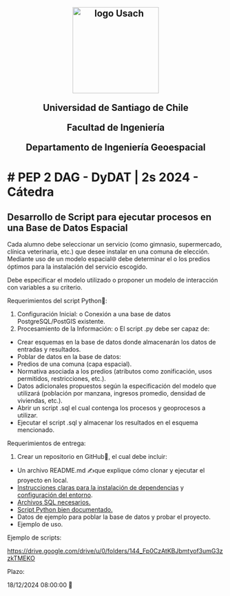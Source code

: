 <h2 align="center">
  <img width="200" src="https://upload.wikimedia.org/wikipedia/commons/d/d9/Usach_P1.png" alt="logo Usach">
<p>Universidad de Santiago de Chile
<p>Facultad de Ingeniería
<p>Departamento de Ingeniería Geoespacial
</h2>
<h1>
# PEP 2 DAG - DyDAT | 2s 2024 - Cátedra
</h1>
<h2>Desarrollo de Script para ejecutar procesos en una Base de Datos Espacial</h2>

<p>Cada alumno debe seleccionar un servicio (como gimnasio, supermercado, clínica veterinaria, etc.) que desee instalar en una comuna de elección. Mediante uso de un modelo espacial🌐 debe determinar el o los predios óptimos para la instalación del servicio escogido.

Debe especificar el modelo utilizado o proponer un modelo de interacción con variables a su criterio.

Requerimientos del script Python🐍: 
1.	Configuración Inicial:
o	Conexión a una base de datos PostgreSQL/PostGIS existente.
2.	Procesamiento de la Información:
o	El script .py debe ser capaz de:
- Crear esquemas en la base de datos donde almacenarán los datos de entradas y resultados.
- Poblar de datos en la base de datos:
- Predios de una comuna (capa espacial).
- Normativa asociada a los predios (atributos como zonificación, usos permitidos, restricciones, etc.).
- Datos adicionales propuestos según la especificación del modelo que utilizará (población por manzana, ingresos promedio, densidad de viviendas, etc.).
- Abrir un script .sql el cual contenga los procesos y geoprocesos a utilizar.
- Ejecutar el script .sql y almacenar los resultados en el esquema mencionado.

Requerimientos de entrega:

1.	Crear un repositorio en GitHub📂, el cual debe incluir:

- Un archivo README.md ✍️que explique cómo clonar y ejecutar el proyecto en local.
- [Instrucciones claras para la instalación de dependencias](ejemplo/requirements.txt) y [configuración del entorno](ejemplo/config.json).
- [Archivos SQL necesarios.](ejemplo/sql_queries/add_geometry_to_services.sql)
- [Script Python bien documentado.](ejemplo/ide_subpesca_conector.py)
- Datos de ejemplo para poblar la base de datos y probar el proyecto.
- Ejemplo de uso.

Ejemplo de scripts:

<a href="https://drive.google.com/drive/u/0/folders/144_Fp0CzAtKBJbmtyof3umG3zzkTMEKO" target="_blank">https://drive.google.com/drive/u/0/folders/144_Fp0CzAtKBJbmtyof3umG3zzkTMEKO</a>

Plazo:

18/12/2024 08:00:00 💯
